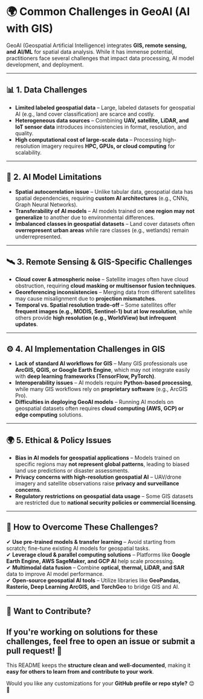 # 🌍 Common Challenges in GeoAI (AI with GIS)  

GeoAI (Geospatial Artificial Intelligence) integrates **GIS, remote sensing, and AI/ML** for spatial data analysis. While it has immense potential, practitioners face several challenges that impact data processing, AI model development, and deployment.  

---

## 📊 1. Data Challenges  
- **Limited labeled geospatial data** – Large, labeled datasets for geospatial AI (e.g., land cover classification) are scarce and costly.  
- **Heterogeneous data sources** – Combining **UAV, satellite, LiDAR, and IoT sensor data** introduces inconsistencies in format, resolution, and quality.  
- **High computational cost of large-scale data** – Processing high-resolution imagery requires **HPC, GPUs, or cloud computing** for scalability.  

---

## 🤖 2. AI Model Limitations  
- **Spatial autocorrelation issue** – Unlike tabular data, geospatial data has spatial dependencies, requiring **custom AI architectures** (e.g., CNNs, Graph Neural Networks).  
- **Transferability of AI models** – AI models trained on **one region may not generalize** to another due to environmental differences.  
- **Imbalanced classes in geospatial datasets** – Land cover datasets often **overrepresent urban areas** while rare classes (e.g., wetlands) remain underrepresented.  

---

## 🛰️ 3. Remote Sensing & GIS-Specific Challenges  
- **Cloud cover & atmospheric noise** – Satellite images often have cloud obstruction, requiring **cloud masking or multisensor fusion techniques**.  
- **Georeferencing inconsistencies** – Merging data from different satellites may cause misalignment due to **projection mismatches**.  
- **Temporal vs. Spatial resolution trade-off** – Some satellites offer **frequent images (e.g., MODIS, Sentinel-1) but at low resolution**, while others provide **high resolution (e.g., WorldView) but infrequent updates**.  

---

## ⚙️ 4. AI Implementation Challenges in GIS  
- **Lack of standard AI workflows for GIS** – Many GIS professionals use **ArcGIS, QGIS, or Google Earth Engine**, which may not integrate easily with **deep learning frameworks (TensorFlow, PyTorch)**.  
- **Interoperability issues** – AI models require **Python-based processing**, while many GIS workflows rely on **proprietary software** (e.g., ArcGIS Pro).  
- **Difficulties in deploying GeoAI models** – Running AI models on geospatial datasets often requires **cloud computing (AWS, GCP) or edge computing** solutions.  

---

## 🌍 5. Ethical & Policy Issues  
- **Bias in AI models for geospatial applications** – Models trained on specific regions may **not represent global patterns**, leading to biased land use predictions or disaster assessments.  
- **Privacy concerns with high-resolution geospatial AI** – UAV/drone imagery and satellite observations raise **privacy and surveillance concerns**.  
- **Regulatory restrictions on geospatial data usage** – Some GIS datasets are restricted due to **national security policies or commercial licensing**.  

---

## 🚀 How to Overcome These Challenges?  
✔ **Use pre-trained models & transfer learning** – Avoid starting from scratch; fine-tune existing AI models for geospatial tasks.  
✔ **Leverage cloud & parallel computing solutions** – Platforms like **Google Earth Engine, AWS SageMaker, and GCP AI** help scale processing.  
✔ **Multimodal data fusion** – Combine **optical, thermal, LiDAR, and SAR** data to improve AI model performance.  
✔ **Open-source geospatial AI tools** – Utilize libraries like **GeoPandas, Rasterio, Deep Learning ArcGIS, and TorchGeo** to bridge GIS and AI.  

---

## 📌 Want to Contribute?  
If you're working on solutions for these challenges, feel free to **open an issue or submit a pull request**! 🚀  
---

This README keeps the **structure clean and well-documented**, making it **easy for others to learn from and contribute to your work**.  

Would you like any customizations for your **GitHub profile or repo style?** 😊🚀
